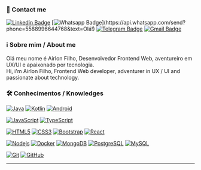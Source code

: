 ### 📲 Contact me

[![Linkedin Badge](https://img.shields.io/badge/-LinkedIn-blue?style=flat-square&logo=Linkedin&logoColor=white&link=https://www.linkedin.com/in/airlonfilho/)](https://www.linkedin.com/in/airlonfilho/)
[![Whatsapp Badge](https://img.shields.io/badge/-Whatsapp-4CA143?style=flat-square&labelColor=4CA143&logo=whatsapp&logoColor=white&link=https://api.whatsapp.com/send?phone=5588996644768&text=Olá!)](https://api.whatsapp.com/send?phone=5588996644768&text=Olá!)
[![Telegram Badge](https://img.shields.io/badge/-Telegram-1ca0f1?style=flat-square&labelColor=1ca0f1&logo=telegram&logoColor=white&link=https://t.me/phyrllo)](https://t.me/phyrllo)
[![Gmail Badge](https://img.shields.io/badge/-Gmail-c14438?style=flat-square&logo=Gmail&logoColor=white&link=mailto:airlonfilho@alu.ufc.br)](mailto:airlonfilho@alu.ufc.br)

### ℹ️ Sobre mim / About me
Olá meu nome é Airlon Filho, Desenvolvedor Frontend Web, aventureiro em UX/UI e apaixonado por tecnologia. 
</br>
Hi, i'm Airlon Filho, Frontend Web developer, adventurer in UX / UI and passionate about technology.

### 🛠 Conhecimentos / Knowledges

[![Java](https://img.shields.io/badge/-Java-red?style=flat-square&logo=Java&logoColor=white&link=https://github.com/LuizCarlosAbbott/)](https://github.com/LuizCarlosAbbott/)
[![Kotlin](https://img.shields.io/badge/-Kotlin-blue?style=flat-square&logo=Kotlin&logoColor=white&link=https://github.com/LuizCarlosAbbott/)](https://github.com/LuizCarlosAbbott/)
[![Android](https://img.shields.io/badge/-Android-green?style=flat-square&logo=Android&logoColor=white&link=https://github.com/LuizCarlosAbbott/)](https://github.com/LuizCarlosAbbott/)

[![JavaScript](https://img.shields.io/badge/-JavaScript-black?style=flat-square&logo=javascript&link=https://github.com/LuizCarlosAbbott/)](https://github.com/LuizCarlosAbbott/)
[![TypeScript](https://img.shields.io/badge/-TypeScript-007ACC?style=flat-square&logo=typescript&link=https://github.com/LuizCarlosAbbott/)](https://github.com/LuizCarlosAbbott/)

[![HTML5](https://img.shields.io/badge/-HTML5-E34F26?style=flat-square&logo=html5&logoColor=white&link=https://github.com/LuizCarlosAbbott/)](https://github.com/LuizCarlosAbbott/)
[![CSS3](https://img.shields.io/badge/-CSS3-1572B6?style=flat-square&logo=css3&link=https://github.com/LuizCarlosAbbott/)](https://github.com/LuizCarlosAbbott/)
[![Bootstrap](https://img.shields.io/badge/-Bootstrap-563D7C?style=flat-square&logo=bootstrap&link=https://github.com/LuizCarlosAbbott/)](https://github.com/LuizCarlosAbbott/)
[![React](https://img.shields.io/badge/-React-black?style=flat-square&logo=react&link=https://github.com/LuizCarlosAbbott/)](https://github.com/LuizCarlosAbbott/)

[![Nodejs](https://img.shields.io/badge/-Nodejs-black?style=flat-square&logo=Node.js&link=https://github.com/LuizCarlosAbbott/)](https://github.com/LuizCarlosAbbott/)
[![Docker](https://img.shields.io/badge/-Docker-black?style=flat-square&logo=docker&link=https://github.com/LuizCarlosAbbott/)](https://github.com/LuizCarlosAbbott/)
[![MongoDB](https://img.shields.io/badge/-MongoDB-black?style=flat-square&logo=mongodb&link=https://github.com/LuizCarlosAbbott/)](https://github.com/LuizCarlosAbbott/)
[![PostgreSQL](https://img.shields.io/badge/-PostgreSQL-336791?style=flat-square&logo=postgresql&link=https://github.com/LuizCarlosAbbott/)](https://github.com/LuizCarlosAbbott/)
[![MySQL](https://img.shields.io/badge/-MySQL-black?style=flat-square&logo=mysql&link=https://github.com/LuizCarlosAbbott/)](https://github.com/LuizCarlosAbbott/)

[![Git](https://img.shields.io/badge/-Git-black?style=flat-square&logo=git&link=https://github.com/LuizCarlosAbbott/)](https://github.com/LuizCarlosAbbott/)
[![GitHub](https://img.shields.io/badge/-GitHub-181717?style=flat-square&logo=github&link=https://github.com/LuizCarlosAbbott/)](https://github.com/LuizCarlosAbbott/)

---
